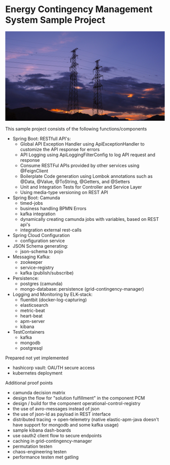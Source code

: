 # Energy Contingency Management System Sample Project

[![Electrical Wires Grid Power](resources/banner/electrical-863402_1920.jpg)](https://pixabay.com/photos/electrical-wires-grid-power-863402/)


This sample project consists of the following functions/components
- Spring Boot: RESTfull API's:
    - Global API Exception Handler using ApiExceptionHandler to customize the API response for errors
    - API Logging using ApiLoggingFilterConfig to log API request and response
    - Consume RESTFul APIs provided by other services using @FeignClient
    - Boilerplate Code generation using Lombok annotations such as @Data, @Value, @ToString, @Getters, and @Setters
    - Unit and Integration Tests for Controller and Service Layer
    - Using media-type versioning on REST API
- Spring Boot: Camunda
  - timed-jobs
  - business handling BPMN Errors
  - kafka integration
  - dynamically creating camunda jobs with variables, based on REST api's
  - integration external rest-calls 
- Spring Cloud Configuration
  - configuration service
- JSON Schema generating:
  - json-schema to pojo
- Messaging Kafka:
  - zookeeper
  - service-registry
  - kafka (publish/subscribe)
- Persistence:
  - postgres (camunda)
  - mongo-database: persistence (grid-contingency-manager)
- Logging and Monitoring by ELK-stack:
  - fluentbit (docker-log-capturing)
  - elasticsearch
  - metric-beat
  - heart-beat
  - apm-server
  - kibana
- TestContainers
  - kafka
  - mongodb
  - postgresql


Prepared not yet implemented
- hashicorp vault: OAUTH secure access
- kubernetes deployment

Additional proof points
- camunda decision matrix
- design the flow for "solution fulfillment" in the component PCM 
- design / build for the component operational-control-registry  
- the use of avro-messages instead of json
- the use of json-ld as payload in REST interface 
- distributed tracing -> open-telemetry (native elastic-apm-java doesn't have support for mongodb and some kafka usage)
- sample kibana dash-boards 
- use oauth2 client flow to secure endpoints
- caching in grid-contingency-manager
- permutation testen
- chaos-engineering testen
- performance testen met gatling
